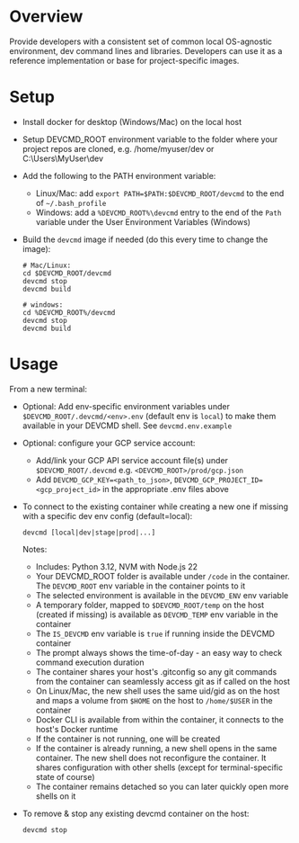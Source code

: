 # Overview
Provide developers with a consistent set of common local OS-agnostic environment, dev command lines and libraries.
Developers can use it as a reference implementation or base for project-specific images.

# Setup

* Install docker for desktop (Windows/Mac) on the local host

* Setup DEVCMD_ROOT environment variable to the folder where your project repos are cloned, e.g. /home/myuser/dev or C:\Users\MyUser\dev

* Add the following to the PATH environment variable:
  * Linux/Mac: add `export PATH=$PATH:$DEVCMD_ROOT/devcmd` to the end of `~/.bash_profile`
  * Windows: add a `%DEVCMD_ROOT%\devcmd` entry to the end of the `Path` variable under the User Environment Variables (Windows)

* Build the `devcmd` image if needed (do this every time to change the image):
  ```
  # Mac/Linux:
  cd $DEVCMD_ROOT/devcmd
  devcmd stop
  devcmd build

  # windows:
  cd %DEVCMD_ROOT%/devcmd
  devcmd stop
  devcmd build
  ```

# Usage

From a new terminal:

* Optional: Add env-specific environment variables under `$DEVCMD_ROOT/.devcmd/<env>.env` (default env is `local`) to make them available in your DEVCMD shell.
  See `devcmd.env.example`

* Optional: configure your GCP service account:
  * Add/link your GCP API service account file(s) under `$DEVCMD_ROOT/.devcmd` e.g. `<DEVCMD_ROOT>/prod/gcp.json`
  * Add `DEVCMD_GCP_KEY=<path_to_json>`, `DEVCMD_GCP_PROJECT_ID=<gcp_project_id>` in the appropriate .env files above

* To connect to the existing container while creating a new one if missing with a specific dev env config (default=local):
  ```
  devcmd [local|dev|stage|prod|...]
  ```
  Notes:
  * Includes: Python 3.12, NVM with Node.js 22
  * Your DEVCMD_ROOT folder is available under `/code` in the container. The `DEVCMD_ROOT` env variable in the container points to it
  * The selected environment is available in the `DEVCMD_ENV` env variable
  * A temporary folder, mapped to `$DEVCMD_ROOT/temp` on the host (created if missing) is available as `DEVCMD_TEMP` env variable in the container
  * The `IS_DEVCMD` env variable is `true` if running inside the DEVCMD container
  * The prompt always shows the time-of-day - an easy way to check command execution duration
  * The container shares your host's .gitconfig so any git commands from the container can seamlessly access git as if called on the host
  * On Linux/Mac, the new shell uses the same uid/gid as on the host and maps a volume from `$HOME` on the host to `/home/$USER` in the container
  * Docker CLI is available from within the container, it connects to the host's Docker runtime
  * If the container is not running, one will be created
  * If the container is already running, a new shell opens in the same container.
  The new shell does not reconfigure the container. It shares configuration with other shells
  (except for terminal-specific state of course)
  * The container remains detached so you can later quickly open more shells on it

* To remove & stop any existing devcmd container on the host:
  ```
  devcmd stop
  ```
